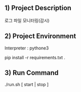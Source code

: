 ﻿## 1) Project Description
로그 파일 모니터링(감시)

## 2) Project Environment
Interpreter : pythone3

pip install -r requirements.txt . 

## 3) Run Command
./run.sh [ start | stop ]